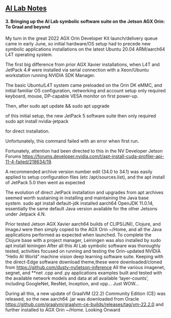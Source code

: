 ## <u>AI Lab Notes</u>

#### **3. Bringing up the AI Lab symbolic software suite on the Jetson AGX Orin: To Graal and beyond**
       
My turn in the great 2022 AGX Orin Developer Kit launch/delivery queue came in early June, so initial hardware/OS setup had to precede new symbolic applications installations on the latest Ubuntu 20.04 ARM/aarch64 L4T operating system.

The first big difference from prior AGX Xavier installations, when L4T and JetPack 4.# were installed via serial connection with a Xeon/Ubuntu workstation running NVIDIA SDK Manager. 

The basic Ubuntu/L4T system came preloaded on the Orin DK eMMC, and initial familiar OS configuration, networking and account setup only required keyboard, mouse, DP-capable VESA monitor on first power-up.

Then, after 
 sudo apt update && sudo apt upgrade

of this initial setup, the new JetPack 5 software suite then 	only required
 sudo apt install nvidia-jetpack

for direct installation.

Unfortunately, this command failed with an error when first run.

Fortunately, attention had been directed to this in the NV Developer Jetson Forums 
https://forums.developer.nvidia.com/t/apt-install-cuda-profiler-api-11-4-failed/218634/19. 

A recommended archive version number edit (34.0 to 34.1) was easily applied to setup configuration files (etc
/apt/sources.list), and the apt install of JetPack 5.0 then went as expected
       
The evolution of direct JetPack installation and upgrades from apt archives seemed worth sustaining in installing and maintaining  the Java base system. 
 sudo apt install default-jdk
installed aarch64 OpenJDK 11.0.14, essentially the same default Java version available for the other Jetsons under Jetpack 4.N.

Prior tested Jetson AGX Xavier aarch64 builds of CLIPS(JNI), Clojure, and ImageJ were then simply copied to the AGX Orin ~/Home, and all the Java applications performed as expected when launched.
To complete the Clojure base with a project manager, Leiningen was also installed by 
		sudo apt install leiningen
After all this AI Lab symbolic software was thoroughly tested, activities focused on running and testing the Orin-updated NVIDIA  “Hello AI World” machine vision deep learning software suite. Keeping with the direct-Edge software download theme,these were downloaded/cloned from https://github.com/dusty-nv/jetson-inference 
All the various imagenet, segnet, and **net .cpp and .py applications examples built and tested with the available network models and data at all available ‘layer-counts’, including GoogleNet, ResNet, Inception, and vpp...
Just WOW…

During all this, a new update of GraalVM (22.2) Community Edition (CE) was released, so the new aarch64 .jar was downloaded from Oracle https://github.com/graalvm/graalvm-ce-builds/releases/tag/vm-22.2.0 and further installed to AGX Orin ~/Home.
Looking Onward
